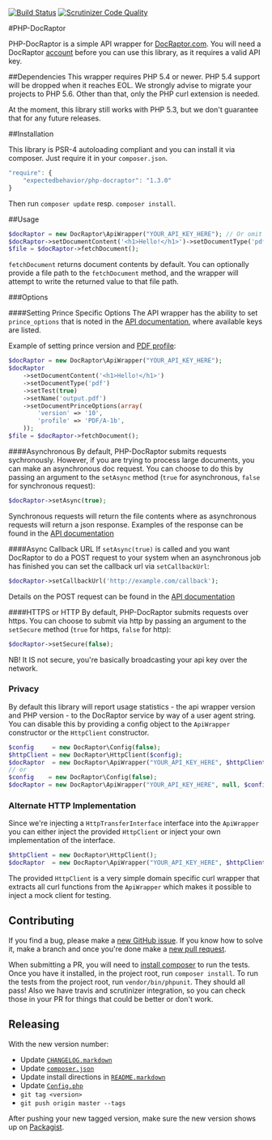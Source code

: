 [![Build Status](https://travis-ci.org/expectedbehavior/php-docraptor.svg?branch=master)](https://travis-ci.org/expectedbehavior/php-docraptor) [![Scrutinizer Code Quality](https://scrutinizer-ci.com/g/expectedbehavior/php-docraptor/badges/quality-score.png)](https://scrutinizer-ci.com/g/expectedbehavior/php-docraptor/)

#PHP-DocRaptor

PHP-DocRaptor is a simple API wrapper for [DocRaptor.com](https://docraptor.com/).
You will need a DocRaptor [account](https://docraptor.com/plans) before you can use this library, as it requires a valid API key.

##Dependencies
This wrapper requires PHP 5.4 or newer. PHP 5.4 support will be dropped when it reaches EOL. We strongly advise to migrate your projects to PHP 5.6. Other than that, only the PHP curl extension is needed.

At the moment, this library still works with PHP 5.3, but we don't guarantee that for any future releases.

##Installation

This library is PSR-4 autoloading compliant and you can install it via composer. Just require it in your `composer.json`.
```javascript
"require": {
    "expectedbehavior/php-docraptor": "1.3.0"
}
```

Then run `composer update` resp. `composer install`.

##Usage

```php
$docRaptor = new DocRaptor\ApiWrapper("YOUR_API_KEY_HERE"); // Or omit the API key and pass it in via setter
$docRaptor->setDocumentContent('<h1>Hello!</h1>')->setDocumentType('pdf')->setTest(true)->setName('output.pdf');
$file = $docRaptor->fetchDocument();
```

`fetchDocument` returns document contents by default.  You can optionally provide a file path to the `fetchDocument` method, and the wrapper will attempt to write the returned value to that file path.

###Options

####Setting Prince Specific Options
The API wrapper has the ability to set `prince_options` that is noted in the [API documentation](https://docraptor.com/documentation#pdf_options), where available keys are listed.

Example of setting prince version and [PDF profile](https://en.wikipedia.org/wiki/PDF/A#PDF.2FA-1):

```php
$docRaptor = new DocRaptor\ApiWrapper("YOUR_API_KEY_HERE");
$docRaptor
    ->setDocumentContent('<h1>Hello!</h1>')
    ->setDocumentType('pdf')
    ->setTest(true)
    ->setName('output.pdf')
    ->setDocumentPrinceOptions(array(
        'version' => '10',
        'profile' => 'PDF/A-1b',
    ));
$file = $docRaptor->fetchDocument();
```

####Asynchronous
By default, PHP-DocRaptor submits requests sychronously. However, if you are trying to process large documents, you can  make an asynchronous doc request.  You can choose to do this by passing an argument to the `setAsync` method (`true` for asynchronous, `false` for synchronous request):

```php
$docRaptor->setAsync(true);
```

Synchronous requests will return the file contents where as asynchronous requests will return a json response.  Examples of the response can be found in the [API documentation](https://docraptor.com/documentation#api_async)

####Async Callback URL
If `setAsync(true)` is called and you want DocRaptor to do a POST request to your system when an asynchronous job has finished you can set the callback url via `setCallbackUrl`:

```php
$docRaptor->setCallbackUrl('http://example.com/callback');
```

Details on the POST request can be found in the [API documentation](https://docraptor.com/documentation#api_callback_url)

####HTTPS or HTTP
By default, PHP-DocRaptor submits requests over https.  You can choose to submit via http by passing an argument to the `setSecure` method (`true` for https, `false` for http):

```php
$docRaptor->setSecure(false);
```

NB! It IS not secure, you're basically broadcasting your api key over the network.

### Privacy

By default this library will report usage statistics - the api wrapper version and PHP version - to the DocRaptor service by way of a user agent string. You can disable this by providing a config object to the `ApiWrapper` constructor or the `HttpClient` constructor.

```php
$config     = new DocRaptor\Config(false);
$httpClient = new DocRaptor\HttpClient($config);
$docRaptor  = new DocRaptor\ApiWrapper("YOUR_API_KEY_HERE", $httpClient, $config);
// or
$config    = new DocRaptor\Config(false);
$docRaptor = new DocRaptor\ApiWrapper("YOUR_API_KEY_HERE", null, $config); // will use HttpClient by default
```

### Alternate HTTP Implementation
Since we're injecting a `HttpTransferInterface` interface into the `ApiWrapper` you can either inject the provided `HttpClient` or inject your own implementation of the interface.

```php
$httpClient = new DocRaptor\HttpClient();
$docRaptor  = new DocRaptor\ApiWrapper("YOUR_API_KEY_HERE", $httpClient);
```

The provided `HttpClient` is a very simple domain specific curl wrapper that extracts all curl functions from the `ApiWrapper` which makes it possible to inject a mock client for testing.

## Contributing

If you find a bug, please make a [new GitHub issue](https://github.com/expectedbehavior/php-docraptor/issues/new). If you know how to solve it, make a branch and once you're done make a [new pull request](https://github.com/expectedbehavior/php-docraptor/compare).

When submitting a PR, you will need to [install composer](https://getcomposer.org/doc/00-intro.md) to run the tests. Once you have it installed, in the project root, run `composer install`. To run the tests from the project root, run `vendor/bin/phpunit`. They should all pass! Also we have travis and scrutinizer integration, so you can check those in your PR for things that could be better or don't work.

## Releasing

With the new version number:

* Update [`CHANGELOG.markdown`](https://github.com/expectedbehavior/php-docraptor/blob/master/CHANGELOG.markdown)
* Update [`composer.json`](https://github.com/expectedbehavior/php-docraptor/blob/master/composer.json)
* Update install directions in [`README.markdown`](https://github.com/expectedbehavior/php-docraptor/blob/master/README.markdown#installation)
* Update [`Config.php`](https://github.com/expectedbehavior/php-docraptor/blob/master/src/Config.php)
* `git tag <version>`
* `git push origin master --tags`

After pushing your new tagged version, make sure the new version shows up on [Packagist](https://packagist.org/packages/expectedbehavior/php-docraptor).
